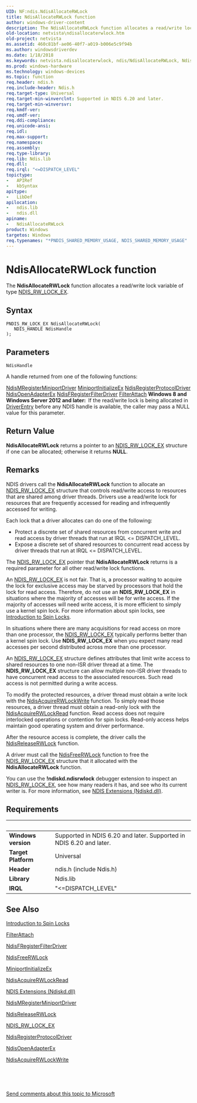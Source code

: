 ```yaml
---
UID: NF:ndis.NdisAllocateRWLock
title: NdisAllocateRWLock function
author: windows-driver-content
description: The NdisAllocateRWLock function allocates a read/write lock variable of type NDIS_RW_LOCK_EX.
old-location: netvista\ndisallocaterwlock.htm
old-project: netvista
ms.assetid: 460c81bf-ae06-40f7-a019-b006e5c9f94b
ms.author: windowsdriverdev
ms.date: 1/18/2018
ms.keywords: netvista.ndisallocaterwlock, ndis/NdisAllocateRWLock, NdisAllocateRWLock, ndis_processor_group_ref_7df54f29-88d4-4596-9649-8af7b84f6d7e.xml, NdisAllocateRWLock function [Network Drivers Starting with Windows Vista]
ms.prod: windows-hardware
ms.technology: windows-devices
ms.topic: function
req.header: ndis.h
req.include-header: Ndis.h
req.target-type: Universal
req.target-min-winverclnt: Supported in NDIS 6.20 and later.
req.target-min-winversvr: 
req.kmdf-ver: 
req.umdf-ver: 
req.ddi-compliance: 
req.unicode-ansi: 
req.idl: 
req.max-support: 
req.namespace: 
req.assembly: 
req.type-library: 
req.lib: Ndis.lib
req.dll: 
req.irql: "<=DISPATCH_LEVEL"
topictype:
-	APIRef
-	kbSyntax
apitype:
-	LibDef
apilocation:
-	ndis.lib
-	ndis.dll
apiname:
-	NdisAllocateRWLock
product: Windows
targetos: Windows
req.typenames: "*PNDIS_SHARED_MEMORY_USAGE, NDIS_SHARED_MEMORY_USAGE"
---
```



# NdisAllocateRWLock function
The 
  <b>NdisAllocateRWLock</b> function allocates a read/write lock variable of type 
  <a href="https://msdn.microsoft.com/library/windows/hardware/ff567279">NDIS_RW_LOCK_EX</a>.

## Syntax

````
PNDIS_RW_LOCK_EX NdisAllocateRWLock(
   NDIS_HANDLE NdisHandle
);
````

## Parameters

`NdisHandle`

A handle returned from one of the following functions:
     

<a href="..\ndis\nf-ndis-ndismregisterminiportdriver.md">NdisMRegisterMiniportDriver</a>
<a href="..\ndis\nc-ndis-miniport_initialize.md">MiniportInitializeEx</a>
<a href="..\ndis\nf-ndis-ndisregisterprotocoldriver.md">NdisRegisterProtocolDriver</a>
<a href="..\ndis\nf-ndis-ndisopenadapterex.md">NdisOpenAdapterEx</a>
<a href="..\ndis\nf-ndis-ndisfregisterfilterdriver.md">NdisFRegisterFilterDriver</a>
<a href="..\ndis\nc-ndis-filter_attach.md">FilterAttach</a>
<b>Windows 8 and Windows Server 2012 and later:  </b>If the read/write lock is being allocated in <a href="..\wdm\nc-wdm-driver_initialize.md">DriverEntry</a> before any NDIS handle is available, the caller may pass a NULL value for this parameter.


## Return Value

<b>NdisAllocateRWLock</b> returns a pointer to an 
     <a href="https://msdn.microsoft.com/library/windows/hardware/ff567279">NDIS_RW_LOCK_EX</a> structure if one can be allocated; otherwise it returns <b>NULL</b>.

## Remarks

NDIS drivers call the 
    <b>NdisAllocateRWLock</b> function to allocate an 
    <a href="https://msdn.microsoft.com/library/windows/hardware/ff567279">NDIS_RW_LOCK_EX</a> structure that controls
    read/write access to resources that are shared among driver threads. Drivers use a read/write lock for
    resources that are frequently accessed for reading and infrequently accessed for writing.

Each lock that a driver allocates can do one of the following:

<ul>
<li>
Protect a discrete set of shared resources from concurrent write and read access by driver threads
      that run at IRQL &lt;= DISPATCH_LEVEL.

</li>
<li>
Expose a discrete set of shared resources to concurrent read access by driver threads that run at
      IRQL &lt;= DISPATCH_LEVEL.

</li>
</ul>
The <a href="https://msdn.microsoft.com/library/windows/hardware/ff567279">NDIS_RW_LOCK_EX</a> pointer that 
    <b>NdisAllocateRWLock</b> returns is a required parameter for all other read/write lock functions.

An <a href="https://msdn.microsoft.com/library/windows/hardware/ff567279">NDIS_RW_LOCK_EX</a> is not fair.  That is, a processor waiting to acquire the lock for exclusive access may be starved by processors that hold the lock for read access.  Therefore, do not use an <b>NDIS_RW_LOCK_EX</b> in situations where the majority of accesses will be for write access.  If the majority of accesses will need write access, it is more efficient to simply use a kernel spin lock. For more information about spin locks, see <a href="https://msdn.microsoft.com/library/windows/hardware/ff548114">Introduction to Spin Locks</a>.

In situations where there are many acquisitions for read access on more than one processor, the <a href="https://msdn.microsoft.com/library/windows/hardware/ff567279">NDIS_RW_LOCK_EX</a> typically performs better than a kernel spin lock.  Use <b>NDIS_RW_LOCK_EX</b> when you expect many read accesses per second distributed across more than one processor.

An <a href="https://msdn.microsoft.com/library/windows/hardware/ff567279">NDIS_RW_LOCK_EX</a> structure defines attributes that limit write access to shared resources to one
    non-ISR driver thread at a time. The <b>NDIS_RW_LOCK_EX</b> structure can allow multiple non-ISR driver threads
    to have concurrent read access to the associated resources. Such read access is not permitted during a
    write access.

To modify the protected resources, a driver thread must obtain a write lock with the 
    <a href="..\ndis\nf-ndis-ndisacquirerwlockwrite.md">NdisAcquireRWLockWrite</a> function. To
    simply read those resources, a driver thread must obtain a read-only lock with the 
    <a href="..\ndis\nf-ndis-ndisacquirerwlockread.md">NdisAcquireRWLockRead</a> function. Read
    access does not require interlocked operations or contention for spin locks. Read-only access helps
    maintain good operating system and driver performance.

After the resource access is complete, the driver calls the 
    <a href="..\ndis\nf-ndis-ndisreleaserwlock.md">NdisReleaseRWLock</a> function.

A driver must call the 
    <a href="..\ndis\nf-ndis-ndisfreerwlock.md">NdisFreeRWLock</a> function to free the
    <a href="https://msdn.microsoft.com/library/windows/hardware/ff567279">NDIS_RW_LOCK_EX</a> structure that it allocated with the 
    <b>NdisAllocateRWLock</b> function.

You can use the <b>!ndiskd.ndisrwlock</b> debugger extension to inspect an <a href="https://msdn.microsoft.com/library/windows/hardware/ff567279">NDIS_RW_LOCK_EX</a>, see how many readers it has, and see who its current writer is. For more information, see <a href="https://msdn.microsoft.com/library/windows/hardware/ff552270">NDIS Extensions (Ndiskd.dll)</a>.

## Requirements
| &nbsp; | &nbsp; |
| ---- |:---- |
| **Windows version** | Supported in NDIS 6.20 and later. Supported in NDIS 6.20 and later. |
| **Target Platform** | Universal |
| **Header** | ndis.h (include Ndis.h) |
| **Library** | Ndis.lib |
| **IRQL** | "<=DISPATCH_LEVEL" |

## See Also

<a href="https://msdn.microsoft.com/library/windows/hardware/ff548114">Introduction to Spin Locks</a>



<a href="..\ndis\nc-ndis-filter_attach.md">FilterAttach</a>



<a href="..\ndis\nf-ndis-ndisfregisterfilterdriver.md">NdisFRegisterFilterDriver</a>



<a href="..\ndis\nf-ndis-ndisfreerwlock.md">NdisFreeRWLock</a>



<a href="..\ndis\nc-ndis-miniport_initialize.md">MiniportInitializeEx</a>



<a href="..\ndis\nf-ndis-ndisacquirerwlockread.md">NdisAcquireRWLockRead</a>



<a href="https://msdn.microsoft.com/library/windows/hardware/ff552270">NDIS Extensions (Ndiskd.dll)</a>



<a href="..\ndis\nf-ndis-ndismregisterminiportdriver.md">NdisMRegisterMiniportDriver</a>



<a href="..\ndis\nf-ndis-ndisreleaserwlock.md">NdisReleaseRWLock</a>



<a href="https://msdn.microsoft.com/library/windows/hardware/ff567279">NDIS_RW_LOCK_EX</a>



<a href="..\ndis\nf-ndis-ndisregisterprotocoldriver.md">NdisRegisterProtocolDriver</a>



<a href="..\ndis\nf-ndis-ndisopenadapterex.md">NdisOpenAdapterEx</a>



<a href="..\ndis\nf-ndis-ndisacquirerwlockwrite.md">NdisAcquireRWLockWrite</a>



 

 

<a href="mailto:wsddocfb@microsoft.com?subject=Documentation%20feedback [netvista\netvista]:%20NdisAllocateRWLock function%20 RELEASE:%20(1/18/2018)&amp;body=%0A%0APRIVACY STATEMENT%0A%0AWe use your feedback to improve the documentation. We don't use your email address for any other purpose, and we'll remove your email address from our system after the issue that you're reporting is fixed. While we're working to fix this issue, we might send you an email message to ask for more info. Later, we might also send you an email message to let you know that we've addressed your feedback.%0A%0AFor more info about Microsoft's privacy policy, see http://privacy.microsoft.com/en-us/default.aspx." title="Send comments about this topic to Microsoft">Send comments about this topic to Microsoft</a>